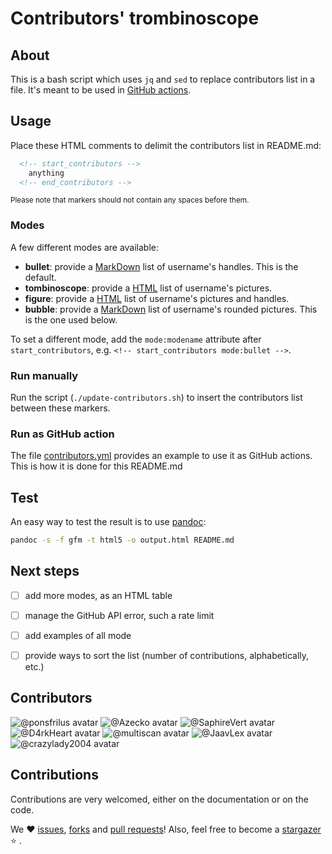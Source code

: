 # Contributors' trombinoscope


## About

This is a bash script which uses `jq` and `sed` to replace contributors list in 
a file. It's meant to be used in [GitHub actions].


## Usage

Place these HTML comments to delimit the contributors list in README.md:
```html
  <!-- start_contributors -->
    anything
  <!-- end_contributors -->
```
<small>Please note that markers should not contain any spaces before them.</small>

### Modes

A few different modes are available:

* **bullet**: provide a [MarkDown] list of username's handles. This is the default.
* **tombinoscope**: provide a [HTML] list of username's pictures.
* **figure**: provide a [HTML] list of username's pictures and handles.
* **bubble**: provide a [MarkDown] list of username's rounded pictures. This is the one used below.

To set a different mode, add the `mode:modename` attribute after
`start_contributors`, e.g. `<!-- start_contributors mode:bullet -->`.

### Run manually

Run the script (`./update-contributors.sh`) to insert the contributors list
between these markers.

### Run as GitHub action

The file [contributors.yml](./.github/workflows/contributors.yml) provides an
example to use it as GitHub actions. This is how it is done for this README.md


## Test

An easy way to test the result is to use [pandoc]:
```bash
pandoc -s -f gfm -t html5 -o output.html README.md
```


## Next steps

- [ ] add more modes, as an HTML table
- [ ] manage the GitHub API error, such a rate limit
- [ ] add examples of all mode
- [ ] provide ways to sort the list (number of contributions, alphabetically, etc.)


## Contributors

<!-- start_contributors mode:bubble -->
![@ponsfrilus avatar](https://images.weserv.nl/?url=https://avatars.githubusercontent.com/u/176002?v=4&h=118&w=118&fit=cover&mask=circle&maxage=7d)
![@Azecko avatar](https://images.weserv.nl/?url=https://avatars.githubusercontent.com/u/30987143?v=4&h=118&w=118&fit=cover&mask=circle&maxage=7d)
![@SaphireVert avatar](https://images.weserv.nl/?url=https://avatars.githubusercontent.com/u/45922476?v=4&h=118&w=118&fit=cover&mask=circle&maxage=7d)
![@D4rkHeart avatar](https://images.weserv.nl/?url=https://avatars.githubusercontent.com/u/89066588?v=4&h=118&w=118&fit=cover&mask=circle&maxage=7d)
![@multiscan avatar](https://images.weserv.nl/?url=https://avatars.githubusercontent.com/u/12849?v=4&h=118&w=118&fit=cover&mask=circle&maxage=7d)
![@JaavLex avatar](https://images.weserv.nl/?url=https://avatars.githubusercontent.com/u/50820503?v=4&h=118&w=118&fit=cover&mask=circle&maxage=7d)
![@crazylady2004 avatar](https://images.weserv.nl/?url=https://avatars.githubusercontent.com/u/68648689?v=4&h=118&w=118&fit=cover&mask=circle&maxage=7d)
<!-- end_contributors -->


## Contributions

Contributions are very welcomed, either on the documentation or on the code.

We :heart: [issues](https://github.com/epfl-dojo/contributeurs-trombinoscope/issues/new), [forks](https://docs.github.com/en/get-started/quickstart/fork-a-repo#forking-a-repository) and [pull requests](https://github.com/epfl-dojo/contributeurs-trombinoscope/pulls)! Also, feel free to become a [stargazer](https://docs.github.com/en/get-started/exploring-projects-on-github/saving-repositories-with-stars) :star: .


[github actions]: https://pandoc.org/MANUAL.html
[pandoc]: https://pandoc.org/MANUAL.html
[markdown]: https://daringfireball.net/projects/markdown/
[html]: https://developer.mozilla.org/en-US/docs/Web/HTML
